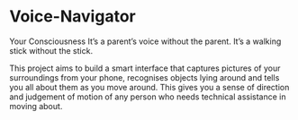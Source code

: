 # Voice-Navigator
Your Consciousness
It’s a parent’s voice without the parent.
It’s a walking stick without the stick.

This project aims to build a smart interface that captures pictures of your surroundings from your phone, 
recognises objects lying around and tells you all about them as you move around. 
This gives you a sense of direction and judgement of motion of any person who needs technical assistance in moving about.
